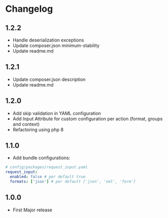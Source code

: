 # Changelog

## 1.2.2
- Handle deserialization exceptions
- Update composer.json minimum-stability
- Update readme.md

## 1.2.1
- Update composer.json description
- Update readme.md

## 1.2.0
- Add skip validation in YAML configuration
- Add Input Attribute for custom configuration per action (format, groups and context)
- Refactoring using php 8

## 1.1.0

* Add bundle configurations:
```yaml
# config/packages/request_input.yaml
request_input:
  enabled: false # per default true
  formats: ['json'] # per default ['json', 'xml', 'form']
```

## 1.0.0

* First Major release
